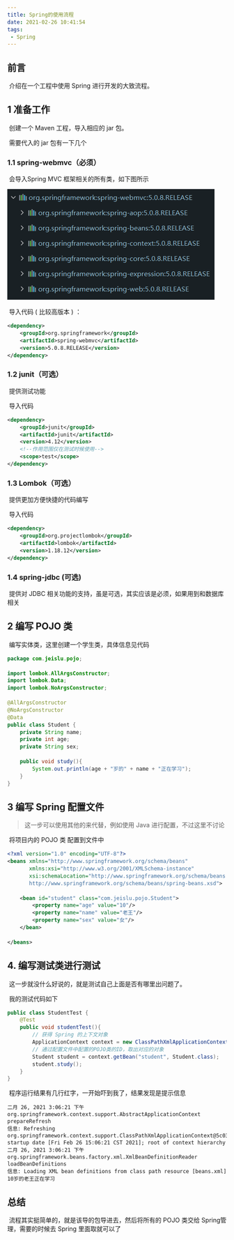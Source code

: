 ```yaml
---
title: Spring的使用流程
date: 2021-02-26 10:41:54
tags:
 - Spring
---
```


## 前言

​	介绍在一个工程中使用 Spring 进行开发的大致流程。

## 1 准备工作

​	创建一个 Maven 工程，导入相应的 jar 包。

​	需要代入的 jar 包有一下几个

### 1.1 spring-webmvc（必须）

​	会导入Spring MVC 框架相关的所有类，如下图所示

![相关 jar 包](Spring的使用流程/01.png)

​	导入代码 ( 比较高版本 ) ：

```xml
<dependency>
    <groupId>org.springframework</groupId>
    <artifactId>spring-webmvc</artifactId>
    <version>5.0.8.RELEASE</version>
</dependency>
```

### 1.2 junit（**可选**）

​	提供测试功能

​	导入代码

```xml
<dependency>
    <groupId>junit</groupId>
    <artifactId>junit</artifactId>
    <version>4.12</version>
    <!--作用范围仅在测试时候使用-->
    <scope>test</scope>
</dependency>
```

### 1.3 Lombok（可选）

​	提供更加方便快捷的代码编写

​	导入代码

```xml
<dependency>
    <groupId>org.projectlombok</groupId>
    <artifactId>lombok</artifactId>
    <version>1.18.12</version>
</dependency>
```

### 1.4 spring-jdbc (可选)

​	提供对 JDBC 相关功能的支持，虽是可选，其实应该是必须，如果用到和数据库相关

## 2 编写 POJO 类

​	编写实体类，这里创建一个学生类，具体信息见代码

```java
package com.jeislu.pojo;

import lombok.AllArgsConstructor;
import lombok.Data;
import lombok.NoArgsConstructor;

@AllArgsConstructor
@NoArgsConstructor
@Data
public class Student {
    private String name;
    private int age;
    private String sex;

    public void study(){
        System.out.println(age + "岁的" + name + "正在学习");
    }
}
```

## 3 编写 Spring 配置文件

> 这一步可以使用其他的来代替，例如使用 Java 进行配置，不过这里不讨论

​	将项目内的 POJO 类 配置到文件中

```xml
<?xml version="1.0" encoding="UTF-8"?>
<beans xmlns="http://www.springframework.org/schema/beans"
       xmlns:xsi="http://www.w3.org/2001/XMLSchema-instance"
       xsi:schemaLocation="http://www.springframework.org/schema/beans
       http://www.springframework.org/schema/beans/spring-beans.xsd">
    
    <bean id="student" class="com.jeislu.pojo.Student">
        <property name="age" value="10"/>
        <property name="name" value="老王"/>
        <property name="sex" value="女"/>
    </bean>

</beans>
```

## 4. 编写测试类进行测试

​	这一步就没什么好说的，就是测试自己上面是否有哪里出问题了。

​	我的测试代码如下

```java
public class StudentTest {
    @Test
    public void studentTest(){
        // 获得 Spring 的上下文对象
        ApplicationContext context = new ClassPathXmlApplicationContext("beans.xml");
        // 通过配置文件中配置的POJO类的ID，取出对应的对象
        Student student = context.getBean("student", Student.class);
        student.study();
    }
}
```

​	程序运行结果有几行红字，一开始吓到我了，结果发现是提示信息

```
二月 26, 2021 3:06:21 下午 org.springframework.context.support.AbstractApplicationContext prepareRefresh
信息: Refreshing org.springframework.context.support.ClassPathXmlApplicationContext@5c0369c4: startup date [Fri Feb 26 15:06:21 CST 2021]; root of context hierarchy
二月 26, 2021 3:06:21 下午 org.springframework.beans.factory.xml.XmlBeanDefinitionReader loadBeanDefinitions
信息: Loading XML bean definitions from class path resource [beans.xml]
10岁的老王正在学习
```

## 总结

​	流程其实挺简单的，就是该导的包导进去，然后将所有的 POJO 类交给 Spring管理，需要的时候去 Spring 里面取就可以了

